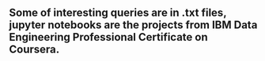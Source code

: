## Some of interesting queries are in .txt files, jupyter notebooks are the projects from IBM Data Engineering Professional Certificate on Coursera.
